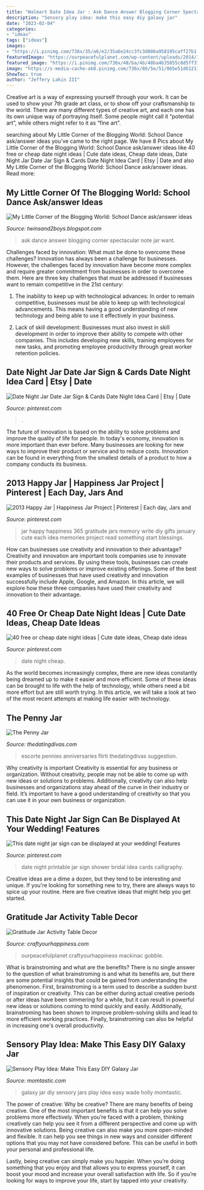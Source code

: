 ```yaml
---
title: "Walmart Date Idea Jar : Ask Dance Answer Blogging Corner Spectacular Note Jar Want"
description: "Sensory play idea: make this easy diy galaxy jar"
date: "2023-02-04"
categories:
- "ideas"
tags: ["ideas"]
images:
- "https://i.pinimg.com/736x/35/a6/e2/35a6e24cc3fc3d086a958195caff27b1.jpg"
featuredImage: "https://ourpeacefulplanet.com/wp-content/uploads/2014/11/Gratitude-Jar-with-Free-Card-Printables.png"
featured_image: "https://i.pinimg.com/736x/48/ba/4b/48ba4b35855c8d5ff37a71e3b302462b.jpg"
image: "https://s-media-cache-ak0.pinimg.com/736x/86/5e/51/865e51d612112c83e82d99701e204190.jpg"
ShowToc: true
author: "Jeffery Lakin III"
---
```



Creative art is a way of expressing yourself through your work. It can be used to show your 7th grade art class, or to show off your craftsmanship to the world. There are many different types of creative art, and each one has its own unique way of portraying itself. Some people might call it “potential art”, while others might refer to it as “fine art”.

	

		
searching about My Little Corner of the Blogging World: School Dance ask/answer ideas you've came to the right page. We have 8 Pics about My Little Corner of the Blogging World: School Dance ask/answer ideas like 40 free or cheap date night ideas | Cute date ideas, Cheap date ideas, Date Night Jar Date Jar Sign &amp; Cards Date Night Idea Card | Etsy | Date and also My Little Corner of the Blogging World: School Dance ask/answer ideas. Read more:
		
    
## My Little Corner Of The Blogging World: School Dance Ask/answer Ideas

<img loading=lazy src="https://3.bp.blogspot.com/-GJnvp-qXrDs/URLJfGd65HI/AAAAAAAAB0w/obbpwSEDOlA/s1600/IMG_0046+4x6.jpg" onerror="this.onerror=null;this.src='https://tse1.mm.bing.net/th?id=OIP.MKKTHIlcP1h2rLx3HUU76AHaLH&amp;pid=15.1';" alt="My Little Corner of the Blogging World: School Dance ask/answer ideas">

_Source: twinsand2boys.blogspot.com_

>ask dance answer blogging corner spectacular note jar want. 

	

Challenges faced by innovation: What must be done to overcome these challenges?
Innovation has always been a challenge for businesses. However, the challenges faced by innovation have become more complex and require greater commitment from businesses in order to overcome them. Here are three key challenges that must be addressed if businesses want to remain competitive in the 21st century:
1. The inability to keep up with technological advances: In order to remain competitive, businesses must be able to keep up with technological advancements. This means having a good understanding of new technology and being able to use it effectively in your business.

2. Lack of skill development: Businesses must also invest in skill development in order to improve their ability to compete with other companies. This includes developing new skills, training employees for new tasks, and promoting employee productivity through great worker retention policies.


    
## Date Night Jar Date Jar Sign &amp; Cards Date Night Idea Card | Etsy | Date

<img loading=lazy src="https://i.pinimg.com/736x/35/a6/e2/35a6e24cc3fc3d086a958195caff27b1.jpg" onerror="this.onerror=null;this.src='https://tse2.mm.bing.net/th?id=OIP.MXt67IVrMQpNKSDFU1JgoQHaHa&amp;pid=15.1';" alt="Date Night Jar Date Jar Sign &amp; Cards Date Night Idea Card | Etsy | Date">

_Source: pinterest.com_

>. 

	

The future of innovation is based on the ability to solve problems and improve the quality of life for people. In today's economy, innovation is more important than ever before. Many businesses are looking for new ways to improve their product or service and to reduce costs. Innovation can be found in everything from the smallest details of a product to how a company conducts its business.

    
## 2013 Happy Jar | Happiness Jar Project | Pinterest | Each Day, Jars And

<img loading=lazy src="https://s-media-cache-ak0.pinimg.com/736x/86/5e/51/865e51d612112c83e82d99701e204190.jpg" onerror="this.onerror=null;this.src='https://tse1.mm.bing.net/th?id=OIP.073wce3RuXgf7AhEgyUGqAHaJ4&amp;pid=15.1';" alt="2013 Happy Jar | Happiness Jar Project | Pinterest | Each day, Jars and">

_Source: pinterest.com_

>jar happy happiness 365 gratitude jars memory write diy gifts january cute each idea memories project read something start blessings. 

	

How can businesses use creativity and innovation to their advantage?
Creativity and innovation are important tools companies use to innovate their products and services. By using these tools, businesses can create new ways to solve problems or improve existing offerings. Some of the best examples of businesses that have used creativity and innovation successfully include Apple, Google, and Amazon. In this article, we will explore how these three companies have used their creativity and innovation to their advantage.

    
## 40 Free Or Cheap Date Night Ideas | Cute Date Ideas, Cheap Date Ideas

<img loading=lazy src="https://i.pinimg.com/736x/48/ba/4b/48ba4b35855c8d5ff37a71e3b302462b.jpg" onerror="this.onerror=null;this.src='https://tse1.mm.bing.net/th?id=OIP.JgdtRfzrOp30lOTRZGpD-gHaLG&amp;pid=15.1';" alt="40 free or cheap date night ideas | Cute date ideas, Cheap date ideas">

_Source: pinterest.com_

>date night cheap. 

	

As the world becomes increasingly complex, there are new ideas constantly being dreamed up to make it easier and more efficient. Some of these ideas can be brought to life with the help of technology, while others need a bit more effort but are still worth trying. In this article, we will take a look at two of the most recent attempts at making life easier with technology.

    
## The Penny Jar

<img loading=lazy src="https://www.thedatingdivas.com/wp-content/uploads/Sassy_PennyJar.jpg" onerror="this.onerror=null;this.src='https://tse3.mm.bing.net/th?id=OIP.dqrUH8R-G975eeAj56DtIQHaKx&amp;pid=15.1';" alt="The Penny Jar">

_Source: thedatingdivas.com_

>escorte pennies anniversaries flirti thedatingdivas suggestion. 

	

Why creativity is important
Creativity is essential for any business or organization. Without creativity, people may not be able to come up with new ideas or solutions to problems. Additionally, creativity can also help businesses and organizations stay ahead of the curve in their industry or field. It’s important to have a good understanding of creativity so that you can use it in your own business or organization.

    
## This Date Night Jar Sign Can Be Displayed At Your Wedding! Features

<img loading=lazy src="https://i.pinimg.com/736x/7b/77/d1/7b77d1608c1c0e1c70975a0250a3884c.jpg" onerror="this.onerror=null;this.src='https://tse1.mm.bing.net/th?id=OIP.o7HFqWOVrbsrcKE0TBl2ZQHaIg&amp;pid=15.1';" alt="This date night jar sign can be displayed at your wedding! Features">

_Source: pinterest.com_

>date night printable jar sign shower bridal idea cards calligraphy. 

	

Creative ideas are a dime a dozen, but they tend to be interesting and unique. If you're looking for something new to try, there are always ways to spice up your routine. Here are five creative ideas that might help you get started.

    
## Gratitude Jar Activity Table Decor

<img loading=lazy src="https://ourpeacefulplanet.com/wp-content/uploads/2014/11/Gratitude-Jar-with-Free-Card-Printables.png" onerror="this.onerror=null;this.src='https://tse4.mm.bing.net/th?id=OIP.qXGXGBjRRMJsHuANhYoqUgHaLj&amp;pid=15.1';" alt="Gratitude Jar Activity Table Decor">

_Source: craftyourhappiness.com_

>ourpeacefulplanet craftyourhappiness mackinac gobble. 

	

What is brainstroming and what are the benefits?
There is no single answer to the question of what brainstroming is and what its benefits are, but there are some potential insights that could be gained from understanding the phenomenon. First, brainstroming is a term used to describe a sudden burst of inspiration or creativity. This can be either during actual creative periods or after ideas have been simmering for a while, but it can result in powerful new ideas or solutions coming to mind quickly and easily. Additionally, brainstroming has been shown to improve problem-solving skills and lead to more efficient working practices. Finally, brainstroming can also be helpful in increasing one's overall productivity.

    
## Sensory Play Idea: Make This Easy DIY Galaxy Jar

<img loading=lazy src="https://cdn1-www.momtastic.com/assets/uploads/2017/12/diy-simple-galaxy-jars-7.jpg" onerror="this.onerror=null;this.src='https://tse2.mm.bing.net/th?id=OIP.f5Aetrpvyq0_0Ix24WpYtAHaFj&amp;pid=15.1';" alt="Sensory Play Idea: Make This Easy DIY Galaxy Jar">

_Source: momtastic.com_

>galaxy jar diy sensory jars play idea easy wade holly momtastic. 

	

The power of creative: Why be creative?
There are many benefits of being creative. One of the most important benefits is that it can help you solve problems more effectively. When you’re faced with a problem, thinking creatively can help you see it from a different perspective and come up with innovative solutions.
Being creative can also make you more open-minded and flexible. It can help you see things in new ways and consider different options that you may not have considered before. This can be useful in both your personal and professional life.

Lastly, being creative can simply make you happier. When you’re doing something that you enjoy and that allows you to express yourself, it can boost your mood and increase your overall satisfaction with life. So if you’re looking for ways to improve your life, start by tapped into your creativity.

